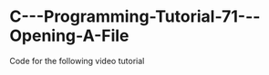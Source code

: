 C---Programming-Tutorial-71---Opening-A-File
============================================

Code for the following video tutorial 
